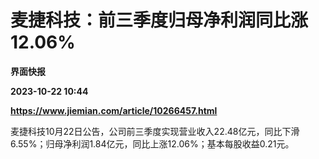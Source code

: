# 麦捷科技：前三季度归母净利润同比涨12.06%
**界面快报**

**2023-10-22 10:44**

**https://www.jiemian.com/article/10266457.html**

麦捷科技10月22日公告，公司前三季度实现营业收入22.48亿元，同比下滑6.55%；归母净利润1.84亿元，同比上涨12.06%；基本每股收益0.21元。